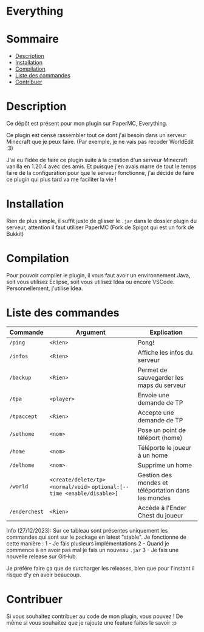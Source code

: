 # Everything

# Sommaire

- [Description](#description)
- [Installation](#installation)
- [Compilation](#compilation)
- [Liste des commandes](#liste-des-commandes)
- [Contribuer](#contribuer)

# Description

Ce dépôt est présent pour mon plugin sur PaperMC, Everything.

Ce plugin est censé rassembler tout ce dont j'ai besoin dans un serveur Minecraft que je peux faire. (Par exemple, je ne vais pas recoder WorldEdit :3)

J'ai eu l'idée de faire ce plugin suite à la création d'un serveur Minecraft vanilla en 1.20.4 avec des amis. Et puisque j'en avais marre de tout le temps faire de la configuration pour que le serveur fonctionne, j'ai décidé de faire ce plugin qui plus tard va me faciliter la vie !

# Installation

Rien de plus simple, il suffit juste de glisser le `.jar` dans le dossier plugin du serveur, attention il faut utiliser PaperMC (Fork de Spigot qui est un fork de Bukkit)

# Compilation

Pour pouvoir compiler le plugin, il vous faut avoir un environnement Java, soit vous utilisez Eclipse, soit vous utilisez Idea ou encore VSCode. Personnellement, j'utilise Idea.

# Liste des commandes
| Commande       | Argument                                                                  | Explication                                         |
|----------------|---------------------------------------------------------------------------|-----------------------------------------------------|
| `/ping`        | `<Rien>`                                                                  | Pong!                                               |
| `/infos`       | `<Rien>`                                                                  | Affiche les infos du serveur                        |
| `/backup`      | `<Rien>`                                                                  | Permet de sauvegarder les maps du serveur           |
| `/tpa`         | `<player>`                                                                | Envoie une demande de TP                            |
| `/tpaccept`    | `<Rien>`                                                                  | Accepte une demande de TP                           |
| `/sethome`     | `<nom>`                                                                   | Pose un point de téléport (home)                    |
| `/home`        | `<nom>`                                                                   | Téléporte le joueur à un home                       |
| `/delhome`     | `<nom>`                                                                   | Supprime un home                                    |
| `/world`       | `<create/delete/tp>` `<normal/void>` `optional:[--time <enable/disable>]` | Gestion des mondes et téléportation dans les mondes |
| `/enderchest`  | `<Rien>`                                                                  | Accède à l'Ender Chest du joueur                    |

Info (27/12/2023):
Sur ce tableau sont présentes uniquement les commandes qui sont sur le package en latest "stable".
Je fonctionne de cette manière :
1 - Je fais plusieurs implémentations
2 - Quand je commence à en avoir pas mal je fais un nouveau `.jar`
3 - Je fais une nouvelle release sur GitHub.

Je préfère faire ça que de surcharger les releases, bien que pour l'instant il risque d'y en avoir beaucoup.

# Contribuer

Si vous souhaitez contribuer au code de mon plugin, vous pouvez !
De même si vous souhaitez que je rajoute une feature faites le savoir :p
